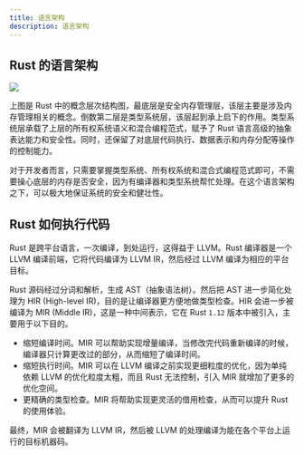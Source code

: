 ```yaml
---
title: 语言架构
description: 语言架构
---
```


## Rust 的语言架构

![](/images/2022/10/rust-language-structure.png)


上图是 Rust 中的概念层次结构图，最底层是安全内存管理层，该层主要是涉及内存管理相关的概念。倒数第二层是类型系统层，该层起到承上启下的作用。类型系统层承载了上层的所有权系统语义和混合编程范式，赋予了 Rust 语言高级的抽象表达能力和安全性。同时，还保留了对底层代码执行、数据表示和内存分配等操作的控制能力。

对于开发者而言，只需要掌握类型系统、所有权系统和混合式编程范式即可，不需要操心底层的内存是否安全，因为有编译器和类型系统帮忙处理。在这个语言架构之下，可以极大地保证系统的安全和健壮性。

## Rust 如何执行代码

Rust 是跨平台语言，一次编译，到处运行，这得益于 LLVM。Rust 编译器是一个 LLVM 编译前端，它将代码编译为 LLVM IR，然后经过 LLVM
编译为相应的平台目标。

Rust 源码经过分词和解析，生成 AST（抽象语法树）。然后把 AST 进一步简化处理为 HIR (High-level IR)，目的是让编译器更方便地做类型检查。HIR 会进一步被编译为 MIR (Middle IR)，这是一种中间表示，它在 Rust `1.12` 版本中被引入，主要用于以下目的。

- 缩短编译时间。MIR 可以帮助实现增量编译，当修改完代码重新编译的时候，编译器只计算更改过的部分，从而缩短了编译时间。
- 缩短执行时间。MIR 可以在 LLVM 编译之前实现更细粒度的优化，因为单纯依赖 LLVM 的优化粒度太粗，而且 Rust 无法控制，引入 MIR 就增加了更多的优化空间。
- 更精确的类型检查。MIR 将帮助实现更灵活的借用检查，从而可以提升 Rust 的使用体验。

最终，MIR 会被翻译为 LLVM IR，然后被 LLVM 的处理编译为能在各个平台上运行的目标机器码。
